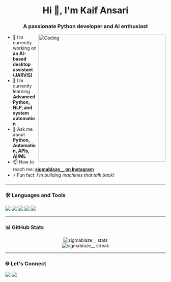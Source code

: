 <h1 align="center">Hi 👋, I'm Kaif Ansari</h1>
<h3 align="center">A passionate Python developer and AI enthusiast</h3>

<img align="right" alt="Coding" width="400" src="https://media.giphy.com/media/qgQUggAC3Pfv687qPC/giphy.gif">

- 🔭 I’m currently working on **an AI-based desktop assistant (JARVIS)**  
- 🌱 I’m currently learning **Advanced Python, NLP, and system automation**  
- 💬 Ask me about **Python, Automation, APIs, AI/ML**  
- 📫 How to reach me: **[sigmablaze__ on Instagram](https://instagram.com/sigmablaze__)**  
- ⚡ Fun fact: *I'm building machines that talk back!*

---

### 🛠️ Languages and Tools

<p>
  <img src="https://img.shields.io/badge/Python-3776AB?style=for-the-badge&logo=python&logoColor=white"/>
  <img src="https://img.shields.io/badge/Arduino-00979D?style=for-the-badge&logo=arduino&logoColor=white"/>
  <img src="https://img.shields.io/badge/GitHub-100000?style=for-the-badge&logo=github&logoColor=white"/>
  <img src="https://img.shields.io/badge/PyQt-41CD52?style=for-the-badge&logo=qt&logoColor=white"/>
  <img src="https://img.shields.io/badge/Flask-000000?style=for-the-badge&logo=flask&logoColor=white"/>
</p>

---

### 📊 GitHub Stats

<p align="center">
  <img src="https://github-readme-stats.vercel.app/api?username=sigmablaze__&show_icons=true&theme=radical" alt="sigmablaze__ stats" />
  <br>
  <img src="https://github-readme-streak-stats.herokuapp.com/?user=sigmablaze__&theme=radical" alt="sigmablaze__ streak" />
</p>

---

### 🌐 Let's Connect

<p>
  <a href="https://instagram.com/sigmablaze__" target="_blank"><img src="https://img.shields.io/badge/Instagram-%23E4405F.svg?style=for-the-badge&logo=Instagram&logoColor=white"/></a>
  <a href="mailto:kaifansaridev@gmail.com"><img src="https://img.shields.io/badge/Gmail-D14836?style=for-the-badge&logo=gmail&logoColor=white"/></a>
</p>
